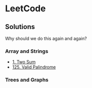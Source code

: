 # LeetCode

## Solutions
Why should we do this again and again?

### Array and Strings

- [1. Two Sum](https://leetcode.com/problems/two-sum/description/)
- [125. Valid Palindrome]()

### Trees and Graphs
